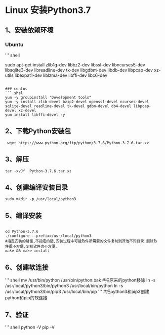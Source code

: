 # Linux 安装Python3.7

## 1、安装依赖环境

### Ubuntu
''' shell

sudo apt-get install zlib1g-dev libbz2-dev libssl-dev libncurses5-dev libsqlite3-dev libreadline-dev tk-dev libgdbm-dev libdb-dev libpcap-dev xz-utils libexpat1-dev liblzma-dev libffi-dev libc6-dev
```

### centos
``` shel
yum -y groupinstall "Development tools"
yum -y install zlib-devel bzip2-devel openssl-devel ncurses-devel sqlite-devel readline-devel tk-devel gdbm-devel db4-devel libpcap-devel xz-devel
yum install libffi-devel -y
```

## 2、下载Python安装包
``` shell
 wget https://www.python.org/ftp/python/3.7.6/Python-3.7.6.tar.xz
 ```

## 3、解压
``` shell
tar -xvJf  Python-3.7.6.tar.xz
```

## 4、创建编译安装目录
``` shell
sudo mkdir -p /usr/local/python3
```

## 5、编译安装
``` shell

cd Python-3.7.6
./configure --prefix=/usr/local/python3 
#指定安装的路径,不指定的话,安装过程中可能软件所需要的文件复制到其他不同目录,删除软件很不方便,复制软件也不方便.
make && make install
```

## 6、创建软连接
''' shell
mv /usr/bin/python /usr/bin/python.bak 
#把原来的python移除
ln -s /usr/local/python3/bin/python3 /usr/local/bin/python
ln -s /usr/local/python3/bin/pip3 /usr/local/bin/pip
'''
#把python3和pip3创建python和pip的软连接

## 7、验证
''' shell
python -V
pip -V
```
